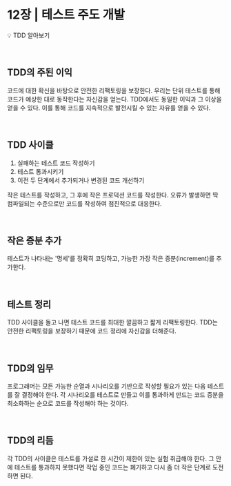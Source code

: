 # 12장 | 테스트 주도 개발

💡 TDD 알아보기

<br>

## TDD의 주된 이익

코드에 대한 확신을 바탕으로 안전한 리팩토링을 보장한다. 우리는 단위 테스트를 통해 코드가 예상한 대로 동작한다는 자신감을 얻는다. TDD에서도 동일한 이익과 그 이상을 얻을 수 있다. 이를 통해 코드를 지속적으로 발전시킬 수 있는 자유를 얻을 수 있다.

<br>

## TDD 사이클

1. 실패하는 테스트 코드 작성하기
2. 테스트 통과시키기
3. 이전 두 단계에서 추가되거나 변경된 코드 개선하기

작은 테스트를 작성하고, 그 후에 작은 프로덕션 코드를 작성한다. 오류가 발생하면 딱 컴파일되는 수준으로만 코드를 작성하여 점진적으로 대응한다.

<br>

## 작은 증분 추가

테스트가 나타내는 '명세'를 정확히 코딩하고, 가능한 가장 작은 증분(increment)를 추가한다. 

<br>

## 테스트 정리

TDD 사이클을 돌고 나면 테스트 코드를 최대한 깔끔하고 짧게 리팩토링한다. TDD는 안전한 리팩토링을 보장하기 때문에 코드 정리에 자신감을 더해준다.

<br>

## TDD의 임무

프로그래머는 모든 가능한 순열과 시나리오를 기반으로 작성할 필요가 있는 다음 테스트를 잘 결정해야 한다. 각 시나리오를 테스트로 만들고 이를 통과하게 만드는 코드 증분을 최소화하는 순으로 코드를 작성해야 하는 것이다.

<br>

## TDD의 리듬

각 TDD의 사이클은 테스트를 가설로 한 시간이 제한이 있는 실험 취급해야 한다. 그 안에 테스트를 통과하지 못했다면 작업 중인 코드는 폐기하고 다시 좀 더 작은 단계로 도전하면 된다.

